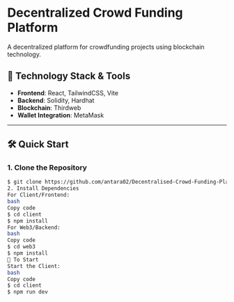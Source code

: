 # Decentralized Crowd Funding Platform

A decentralized platform for crowdfunding projects using blockchain technology.

## 🚀 Technology Stack & Tools

- **Frontend**: React, TailwindCSS, Vite
- **Backend**: Solidity, Hardhat
- **Blockchain**: Thirdweb
- **Wallet Integration**: MetaMask

---

## 🛠 Quick Start

### 1. Clone the Repository
```bash
$ git clone https://github.com/antara02/Decentralised-Crowd-Funding-Platform.git
2. Install Dependencies
For Client/Frontend:
bash
Copy code
$ cd client
$ npm install
For Web3/Backend:
bash
Copy code
$ cd web3
$ npm install
🚀 To Start
Start the Client:
bash
Copy code
$ cd client
$ npm run dev
